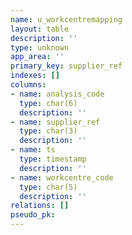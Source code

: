 ```yaml
---
name: u_workcentremapping
layout: table
description: ''
type: unknown
app_area: ''
primary_key: supplier_ref
indexes: []
columns:
- name: analysis_code
  type: char(6)
  description: ''
- name: supplier_ref
  type: char(3)
  description: ''
- name: ts
  type: timestamp
  description: ''
- name: workcentre_code
  type: char(5)
  description: ''
relations: []
pseudo_pk: 
---
```


